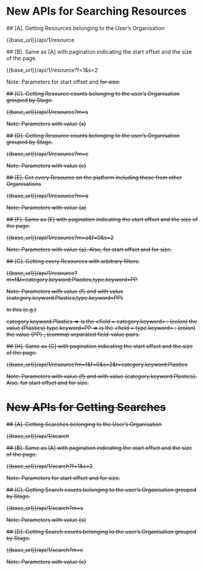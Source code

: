 # New APIs for Searching Resources

## [A]. Getting Resources belonging to the User’s Organisation

{{base_url}}/api/1/resource


## [B]. Same as [A] with pagination indicating the start offset and the size of the page.

{{base_url}}/api/1/resource?f=1&s=2


Note: Parameters <f> for start offset and <s> for size.


## [C]. Getting Resource counts belonging to the user’s Organisation grouped by Stage.

{{base_url}}/api/1/resource?m=s


Note: Parameters <m> with value {s}


## [D]. Getting Resource counts belonging to the user’s Organisation grouped by Stage.

{{base_url}}/api/1/resource?m=c


Note: Parameters <m> with value {c}


## [E]. Get every Resource on the platform including those from other Organisations

{{base_url}}/api/1/resource?m=a


Note: Parameters <m> with value {a}


## [F]. Same as [E] with pagination indicating the start offset and the size of the page.

{{base_url}}/api/1/resource?m=a&f=0&s=2


Note: Parameters <m> with value {a}. Also, <f> for start offset and <s> for size.



## [G]. Getting every Resources with arbitrary filters.

{{base_url}}/api/1/resource?m=f&t=category.keyword:Plastics,type.keyword=PP


Note: Parameters <m> with value {f} and <t> with value {category.keyword:Plastics,type.keyword=PP}

In this (e.g.) 


category.keyword:Plastics => is the <field = category.keyword> : (colon) the value {Plastics}
	type.keyword=PP => is the <field = type.keyword> : (colon) the value {PP}
	, (comma) separated field-value pairs.



## [H]. Same as [G] with pagination indicating the start offset and the size of the page.

{{base_url}}/api/1/resource?m=f&f=0&s=2&t=category.keyword:Plastics


Note: Parameters <m> with value {f} and <t> with value {category.keyword:Plastics}. Also, <f> for start offset and <s> for size.


# New APIs for Getting Searches


## [A]. Getting Searches belonging to the User’s Organisation

{{base_url}}/api/1/search



## [B]. Same as [A] with pagination indicating the start offset and the size of the page.

{{base_url}}/api/1/search?f=1&s=2


Note: Parameters <f> for start offset and <s> for size.



## [C]. Getting Search counts belonging to the user’s Organisation grouped by Stage.

{{base_url}}/api/1/search?m=s


Note: Parameters <m> with value {s}



## [D]. Getting Search counts belonging to the user’s Organisation grouped by Stage.

{{base_url}}/api/1/search?m=c



Note: Parameters <m> with value {c}